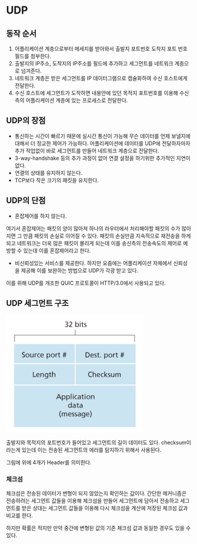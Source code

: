 # UDP

## 동작 순서

1. 어플리케이션 계층으로부터 메세지를 받아와서 출발지 포트번호 도착지 포트 번호 필드를 첨부한다.
2. 출발지의 IP주소, 도착지의 IP주소를 필드에 추가하고 세그먼트를 네트워크 계층으로 넘겨준다.
3. 네트워크 계층은 받은 세그먼트를 IP 데이터그램으로 캡슐화하여 수신 호스트에게 전달한다.
4. 수신 호스트에 세그먼트가 도착하면 내용안에 있던 목적지 포트번호를 이용해 수신 측의 어플리케이션 계층에 있는 프로세스로 전달한다.

## UDP의 장점

- 통신하는 시간이 빠르기 때문에 실시간 통신이 가능해 무슨 데이터를 언제 보낼지에 대해서 더 정교한 제어가 가능하다. 
  어플리케이션에 데이터를 UDP에 전달하자마자 추가 작업없이 바로 세그먼트를 만들어 네트워크 계층으로 전달한다.
- 3-way-handshake 등의 추가 과정이 없어 연결 설정을 하기위한 추가적인 지연이 없다.
- 연결의 상태를 유지하지 않는다. 
- TCP보다 작은 크기의 패킷을 유지한다. 

## UDP의 단점

- 혼잡제어를 하지 않는다.

여기서 혼잡제어는 패킷의 양이 많아져 하나의 라우터에서 처리해야할 패킷의 수가 많아지면 그 만큼 패킷의 손실로 이어질 수 있다. 패킷의 손실만큼 지속적으로 재전송을 하게 되고 네트워크는 더욱 많은 패킷이 몰리게 되는데 이를 송신측의 전송속도의 제어로 예방할 수 있는데 이를 혼잡제어라고 한다.

- 비신뢰성있는 서비스를 제공한다. 
하지만 요즘에는 어플리케이션 자체에서 신뢰성을 제공해 이를 보완하는 방법으로 UDP가 각광 받고 있다.

이를 위해 UDP를 개조한 QUIC 프로토콜이 HTTP/3.0에서 사용되고 있다.

## UDP 세그먼트 구조

![Alt text](image-1.png)

출발지와 목적지의 포트번호가 들어있고 세그먼트의 길이 데이터도 있다. 
checksum이라는게 있는데 이는 전송된 세그먼트의 에러를 탐지하기 위해서 사용된다.

그림에 위에 4개가 Header를 의미한다.

### 체크섬

체크섬은 전송된 데이터가 변형이 되지 않았는지 확인하는 값이다. 
간단한 메커니즘은 전송하려는 세그먼트 값들을 이용해 체크섬을 만들어 세그먼트에 담아서 전송하고 세그먼트를 받은 상대는 세그먼트 값들을 이용해 다시 체크섬을 계산에 저장된 체크섬 값과 비교를 한다. 

하지만 확률은 적지만 만약 중간에 변형된 값의 기존 체크섬 값과 동일한 경우도 있을 수 있다. 
